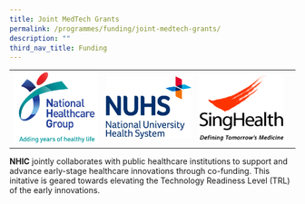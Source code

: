 ```yaml
---
title: Joint MedTech Grants
permalink: /programmes/funding/joint-medtech-grants/
description: ""
third_nav_title: Funding
---
```

<table>
   <tbody>
      <tr>
				<td width="33%">
            <a href="/funding/joint-medtech-grants/nhg/">
            <img src="/images/Funding/clinical%20network%20logos_nhg.png">
            </a>
         </td>
         <td width="33%">
            <a href="/funding/joint-medtech-grants/nuhs/">
            <img src="/images/nuhslogo.png">
            </a>
				</td>         
         <td width="33%">
            <a href="/funding/joint-medtech-grants/singhealth/">
            <img src="/images/sglogo.jpg">
            </a>
         </td><td>
         </td>
      </tr>
   </tbody>
</table>


**NHIC** jointly collaborates with public healthcare institutions to support and advance early-stage healthcare innovations through co-funding. This initative is geared towards elevating the Technology Readiness Level (TRL) of the early innovations.